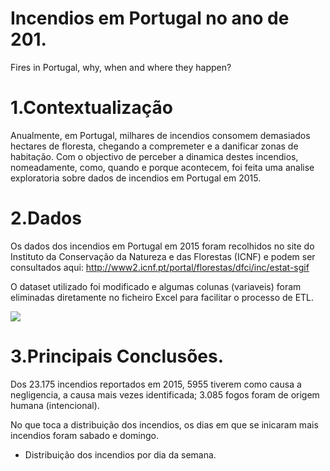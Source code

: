 # Incendios em Portugal no ano de 201.

Fires in Portugal, why, when and where they happen?

# 1.Contextualização

Anualmente, em Portugal, milhares de incendios consomem demasiados hectares de floresta, chegando a compremeter e a danificar zonas de habitação. Com o objectivo de perceber a dinamica destes incendios, nomeadamente, como, quando e porque acontecem, foi feita uma analise exploratoria sobre dados de incendios em Portugal em 2015. 


# 2.Dados

Os dados dos incendios em Portugal em 2015 foram recolhidos no site do Instituto da Conservação da Natureza e das Florestas (ICNF) e podem ser consultados aqui:
http://www2.icnf.pt/portal/florestas/dfci/inc/estat-sgif

O dataset utilizado foi modificado e algumas colunas (variaveis) foram eliminadas diretamente no ficheiro Excel para facilitar o processo de ETL.



![](C:\Users\ebvillax\Desktop\Media\R\Dist_Incendios_Dia_Semana_imagem_j.jpg)

# 3.Principais Conclusões.

Dos 23.175 incendios reportados em 2015, 5955 tiverem como causa a negligencia, a causa mais vezes identificada; 3.085 fogos foram de origem humana (intencional).

No que toca a distribuição dos incendios, os dias em que se inicaram mais incendios foram sabado e domingo.

- Distribuição dos incendios por dia da semana.

